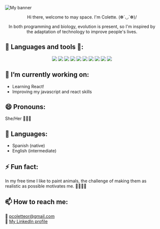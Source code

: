 <img src="https://user-images.githubusercontent.com/86325608/146429018-b110b23a-0723-47a7-a089-1eb8f32dda0a.png" alt="My banner" />

<p align="center">
Hi there, welcome to may space. I'm Colette. (❁´◡`❁)/
</p>

<p align="center">
 In both programming and biology, evolution is present, so I'm inspired by the adaptation of technology to improve people's lives. 
 </p>
 
 ## 🌱 Languages and tools 💛:
<div display="flex" flex-wrap="wrap" align="center">
<img src="https://img.icons8.com/color/96/000000/javascript--v1.png" />
<img src="https://img.icons8.com/color/96/000000/html-5--v1.png" />
<img src="https://img.icons8.com/color/96/000000/css3.png" />
<img src="https://img.icons8.com/ultraviolet/96/000000/react--v1.png" />
<img src="https://img.icons8.com/color/96/000000/firebase.png" />
<img src="https://img.icons8.com/color/96/000000/nodejs.png" />
<img src="https://img.icons8.com/external-tal-revivo-shadow-tal-revivo/96/000000/external-jest-can-collect-code-coverage-information-from-entire-projects-logo-shadow-tal-revivo.png" />
<img src="https://img.icons8.com/color/96/000000/figma--v1.png" />
<img src="https://img.icons8.com/color/96/000000/visual-studio-code-2019.png" />
<img src="https://img.icons8.com/color/96/000000/npm.png"/>
</div>

 

## 🔭 I’m currently working on:
- Learning React!
- Improving my javascript and react skills

## 😄 Pronouns:
She/Her 🙆🏻‍♀️

## 📣 Languages:
- Spanish (native)
- English (intermediate)

## ⚡ Fun fact:
In my free time I like to paint animals, the challenge of making them as realistic as possible motivates me. 👩🏻‍🎨🤍

## 📫 How to reach me:
 📧 pcoletteor@gmail.com
 <br>💼 [My LinkedIn profile](https://www.linkedin.com/in/pcolette-ordonez/)

